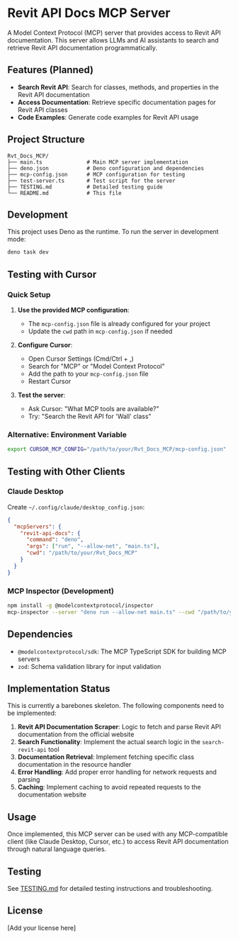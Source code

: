 # Revit API Docs MCP Server

A Model Context Protocol (MCP) server that provides access to Revit API
documentation. This server allows LLMs and AI assistants to search and retrieve
Revit API documentation programmatically.

## Features (Planned)

- **Search Revit API**: Search for classes, methods, and properties in the Revit
  API documentation
- **Access Documentation**: Retrieve specific documentation pages for Revit API
  classes
- **Code Examples**: Generate code examples for Revit API usage

## Project Structure

```
Rvt_Docs_MCP/
├── main.ts              # Main MCP server implementation
├── deno.json            # Deno configuration and dependencies
├── mcp-config.json      # MCP configuration for testing
├── test-server.ts       # Test script for the server
├── TESTING.md           # Detailed testing guide
└── README.md            # This file
```

## Development

This project uses Deno as the runtime. To run the server in development mode:

```bash
deno task dev
```

## Testing with Cursor

### Quick Setup

1. **Use the provided MCP configuration**:
   - The `mcp-config.json` file is already configured for your project
   - Update the `cwd` path in `mcp-config.json` if needed

2. **Configure Cursor**:
   - Open Cursor Settings (Cmd/Ctrl + ,)
   - Search for "MCP" or "Model Context Protocol"
   - Add the path to your `mcp-config.json` file
   - Restart Cursor

3. **Test the server**:
   - Ask Cursor: "What MCP tools are available?"
   - Try: "Search the Revit API for 'Wall' class"

### Alternative: Environment Variable

```bash
export CURSOR_MCP_CONFIG="/path/to/your/Rvt_Docs_MCP/mcp-config.json"
```

## Testing with Other Clients

### Claude Desktop

Create `~/.config/claude/desktop_config.json`:

```json
{
  "mcpServers": {
    "revit-api-docs": {
      "command": "deno",
      "args": ["run", "--allow-net", "main.ts"],
      "cwd": "/path/to/your/Rvt_Docs_MCP"
    }
  }
}
```

### MCP Inspector (Development)

```bash
npm install -g @modelcontextprotocol/inspector
mcp-inspector --server "deno run --allow-net main.ts" --cwd "/path/to/your/Rvt_Docs_MCP"
```

## Dependencies

- `@modelcontextprotocol/sdk`: The MCP TypeScript SDK for building MCP servers
- `zod`: Schema validation library for input validation

## Implementation Status

This is currently a barebones skeleton. The following components need to be
implemented:

1. **Revit API Documentation Scraper**: Logic to fetch and parse Revit API
   documentation from the official website
2. **Search Functionality**: Implement the actual search logic in the
   `search-revit-api` tool
3. **Documentation Retrieval**: Implement fetching specific class documentation
   in the resource handler
4. **Error Handling**: Add proper error handling for network requests and
   parsing
5. **Caching**: Implement caching to avoid repeated requests to the
   documentation website

## Usage

Once implemented, this MCP server can be used with any MCP-compatible client
(like Claude Desktop, Cursor, etc.) to access Revit API documentation through
natural language queries.

## Testing

See [TESTING.md](./TESTING.md) for detailed testing instructions and
troubleshooting.

## License

[Add your license here]
